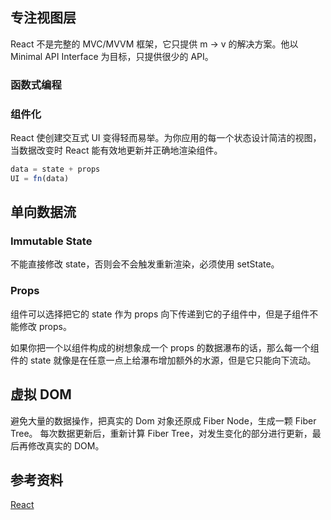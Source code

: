 ## 专注视图层

React 不是完整的 MVC/MVVM 框架，它只提供 m -> v 的解决方案。他以 Minimal API Interface 为目标，只提供很少的 API。

### 函数式编程

### 组件化

React 使创建交互式 UI 变得轻而易举。为你应用的每一个状态设计简洁的视图，当数据改变时 React 能有效地更新并正确地渲染组件。

```js
data = state + props
UI = fn(data)
```

## 单向数据流

### Immutable State

不能直接修改 state，否则会不会触发重新渲染，必须使用 setState。

### Props

组件可以选择把它的 state 作为 props 向下传递到它的子组件中，但是子组件不能修改 props。

如果你把一个以组件构成的树想象成一个 props 的数据瀑布的话，那么每一个组件的 state 就像是在任意一点上给瀑布增加额外的水源，但是它只能向下流动。

## 虚拟 DOM

避免大量的数据操作，把真实的 Dom 对象还原成 Fiber Node，生成一颗 Fiber Tree。
每次数据更新后，重新计算 Fiber Tree，对发生变化的部分进行更新，最后再修改真实的 DOM。

## 参考资料

[React](https://zh-hans.reactjs.org/)
